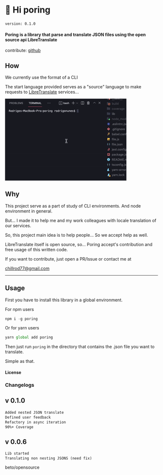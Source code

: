 # 🐽 Hi poring

``
version: 0.1.0
``

#### Poring is a library that parse and translate JSON files using the open source api LibreTranslate


contribute: 
[github](https://github.com/chillrod/poring)

## How

We currently use the format of a CLI

The start language provided serves as a "source" language to make requests to
[LibreTranslate](https://github.com/LibreTranslate/LibreTranslate) services...

![myfile](https://github.com/chillrod/poring/blob/main/content/poring.gif?raw=true)


## Why

This project serve as a part of study of CLI environments. And node environment in general.

But... I made it to help me and my work colleagues with locale translation of our services.

So, this project main idea is to help people... So we accept help as well.

LibreTranslate itself is open source, so...
Poring accept's contribution and free usage of this written code.

If you want to contribute, just open a PR/Issue or contact me at

chillrod77@gmail.com

---

## Usage

First you have to install this library in a global environment.

For npm users

```javascript
npm i -g poring
```

Or for yarn users

```javascript
yarn global add poring
```

Then just run
`poring` in the directory that contains the .json file you want to translate.

Simple as that.

#### License


### Changelogs
v 0.1.0
----
```
Added nested JSON translate
Defined user feedback
Refactory in async iteration
90%+ Coverage
```

v 0.0.6
----
```
Lib started
Translating non nesting JSONS (need fix)
```



beto/opensource
